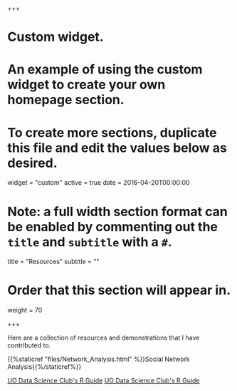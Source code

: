 +++
# Custom widget.
# An example of using the custom widget to create your own homepage section.
# To create more sections, duplicate this file and edit the values below as desired.
widget = "custom"
active = true
date = 2016-04-20T00:00:00

# Note: a full width section format can be enabled by commenting out the `title` and `subtitle` with a `#`.
title = "Resources"
subtitle = ""

# Order that this section will appear in.
weight = 70

+++

Here are a collection of resources and demonstrations that I have contributed to.

{{%staticref "files/Network_Analysis.html" %}}Social Network Analysis{{%/staticref%}}

[UO Data Science Club's R Guide](https://uodatascience.github.io/R_Guide/)
[UO Data Science Club's R Guide](https://uodatascience.github.io/ML-CrashCourse)